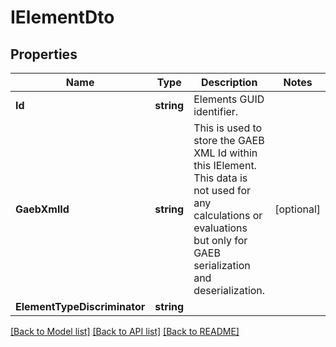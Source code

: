 # IElementDto

## Properties

Name | Type | Description | Notes
------------ | ------------- | ------------- | -------------
**Id** | **string** | Elements GUID identifier. | 
**GaebXmlId** | **string** | This is used to store the GAEB XML Id within this IElement. This data is not used for any calculations or evaluations but only for GAEB serialization and deserialization. | [optional] 
**ElementTypeDiscriminator** | **string** |  | 

[[Back to Model list]](../README.md#documentation-for-models) [[Back to API list]](../README.md#documentation-for-api-endpoints) [[Back to README]](../README.md)


